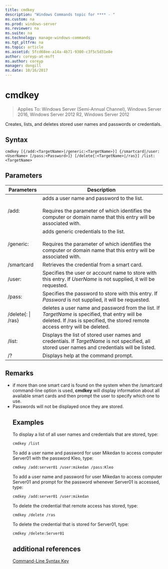 ```yaml
---
title: cmdkey
description: "Windows Commands topic for **** - "
ms.custom: na
ms.prod: windows-server
ms.reviewer: na
ms.suite: na
ms.technology: manage-windows-commands
ms.tgt_pltfrm: na
ms.topic: article
ms.assetid: 5fcd68ee-a14a-4b71-9300-c3f5c5d31e8e
author: coreyp-at-msft
ms.author: coreyp
manager: dongill
ms.date: 10/16/2017
---
```

# cmdkey

>Applies To: Windows Server (Semi-Annual Channel), Windows Server 2016, Windows Server 2012 R2, Windows Server 2012

Creates, lists, and deletes stored user names and passwords or credentials.

## Syntax
```
cmdkey [{/add:<TargetName>|/generic:<TargetName>}] {/smartcard|/user:<UserName> [/pass:<Password>]} [/delete{:<TargetName>|/ras}] /list:<TargetName>
```
## Parameters

|             Parameters             |                                                                                    Description                                                                                     |
|------------------------------------|------------------------------------------------------------------------------------------------------------------------------------------------------------------------------------|
|         /add:<TargetName>          | adds a user name and password to the list.<br /><br />Requires the parameter of <TargetName> which identifies the computer or domain name that this entry will be associated with. |
|       /generic:<TargetName>        |   adds generic credentials to the list.<br /><br />Requires the parameter of <TargetName> which identifies the computer or domain name that this entry will be associated with.    |
|             /smartcard             |                                                                    Retrieves the credential from a smart card.                                                                     |
|          /user:<UserName>          |                                 Specifies the user or account name to store with this entry. If *UserName* is not supplied, it will be requested.                                  |
|          /pass:<Password>          |                                       Specifies the password to store with this entry. If *Password* is not supplied, it will be requested.                                        |
| /delete{:<TargetName> &#124; /ras} |  deletes a user name and password from the list. If *TargetName* is specified, that entry will be deleted. If /ras is specified, the stored remote access entry will be deleted.   |
|         /list:<TargetName>         |                  Displays the list of stored user names and credentials. If *TargetName* is not specified, all stored user names and credentials will be listed.                   |
|                 /?                 |                                                                        Displays help at the command prompt.                                                                        |

## Remarks
- if more than one smart card is found on the system when the /smartcard command-line option is used, **cmdkey** will display information about all available smart cards and then prompt the user to specify which one to use.
- Passwords will not be displayed once they are stored.
  ## <a name="BKMK_examples"></a>Examples
  To display a list of all user names and credentials that are stored, type:
  ```
  cmdkey /list
  ```
  To add a user name and password for user Mikedan to access computer Server01 with the password Kleo, type:
  ```
  cmdkey /add:server01 /user:mikedan /pass:Kleo
  ```
  To add a user name and password for user Mikedan to access computer Server01 and prompt for the password whenever Server01 is accessed, type:
  ```
  cmdkey /add:server01 /user:mikedan
  ```
  To delete the credential that remote access has stored, type:
  ```
  cmdkey /delete /ras
  ```
  To delete the credential that is stored for Server01, type:
  ```
  cmdkey /delete:Server01
  ```
  ## additional references
  [Command-Line Syntax Key](command-line-syntax-key.md)
